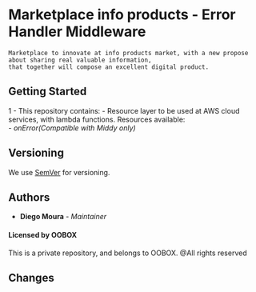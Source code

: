 # Marketplace info products - Error Handler Middleware

    Marketplace to innovate at info products market, with a new propose about sharing real valuable information, 
    that together will compose an excellent digital product.

## Getting Started

 1 - This repository contains:
    - Resource layer to be used at AWS cloud services, with lambda functions.
      Resources available: 
        <br>
        - *onError(Compatible with Middy only)*<br>
    
## Versioning
   
   We use [SemVer](http://semver.org/)  for versioning.

## Authors

 * **Diego Moura** - *Maintainer*
 
#### Licensed by OOBOX
<p>
    This is a private repository, and belongs to OOBOX. 
    @All rights reserved 
</p>

## Changes
